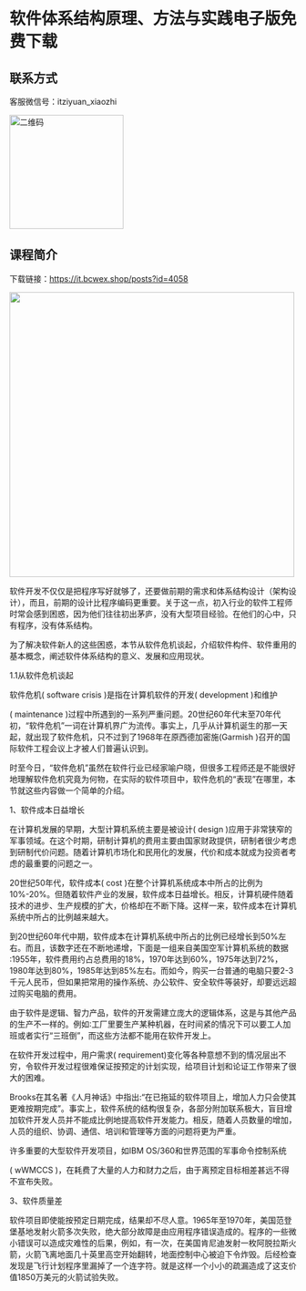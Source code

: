 # 软件体系结构原理、方法与实践电子版免费下载

## 联系方式

客服微信号：itziyuan_xiaozhi

<img src="https://ziyuanyun.oss-cn-guangzhou.aliyuncs.com/common/20240614073449/666b82192834a.jpg" width="200" height="200" alt="二维码">

## 课程简介

下载链接：https://it.bcwex.shop/posts?id=4058

<img src="https://ziyuanyun.oss-cn-guangzhou.aliyuncs.com/yun/20240515185614/664494ce7e5e5.jpg" width="500" alt="">

  软件开发不仅仅是把程序写好就够了，还要做前期的需求和体系结构设计（架构设计），而且，前期的设计比程序编码更重要。关于这一点，初入行业的软件工程师时常会感到困惑，因为他们往往初出茅庐，没有大型项目经验。在他们的心中，只有程序，没有体系结构。

 为了解决软件新人的这些困惑，本节从软件危机谈起，介绍软件构件、软件重用的基本概念，阐述软件体系结构的意义、发展和应用现状。

 1.1从软件危机谈起

 软件危机( software crisis )是指在计算机软件的开发( development )和维护

 ( maintenance )过程中所遇到的一系列严重问题。20世纪60年代末至70年代初，“软件危机”一词在计算机界广为流传。事实上，几乎从计算机诞生的那一天起，就出现了软件危机，只不过到了1968年在原西德加密施(Garmish )召开的国际软件工程会议上才被人们普遍认识到。

 时至今日，“软件危机”虽然在软件行业已经家喻户晓，但很多工程师还是不能很好地理解软件危机究竟为何物，在实际的软件项目中，软件危机的“表现”在哪里，本节就这些内容做一个简单的介绍。

 1、软件成本日益增长

 在计算机发展的早期，大型计算机系统主要是被设计( design )应用于非常狭窄的军事领域。在这个时期，研制计算机的费用主要由国家财政提供，研制者很少考虑到研制代价问题。随着计算机市场化和民用化的发展，代价和成本就成为投资者考虑的最重要的问题之一。

 20世纪50年代，软件成本( cost )在整个计算机系统成本中所占的比例为10%-20%。但随着软件产业的发展，软件成本日益增长。相反，计算机硬件随着技术的进步、生产规模的扩大，价格却在不断下降。这样一来，软件成本在计算机系统中所占的比例越来越大。

 到20世纪60年代中期，软件成本在计算机系统中所占的比例已经增长到50%左右。而且，该数字还在不断地递增，下面是一组来自美国空军计算机系统的数据∶1955年，软件费用约占总费用的18%，1970年达到60%，1975年达到72%，1980年达到80%，1985年达到85%左右。而如今，购买一台普通的电脑只要2-3千元人民币，但如果把常用的操作系统、办公软件、安全软件等装好，却要远远超过购买电脑的费用。

 由于软件是逻辑、智力产品，软件的开发需建立庞大的逻辑体系，这是与其他产品的生产不一样的。例如∶工厂里要生产某种机器，在时间紧的情况下可以要工人加班或者实行“三班倒”，而这些方法都不能用在软件开发上。

 在软件开发过程中，用户需求( requirement)变化等各种意想不到的情况层出不穷，令软件开发过程很难保证按预定的计划实现，给项目计划和论证工作带来了很大的困难。

 Brooks在其名著《人月神话》中指出:“在已拖延的软件项目上，增加人力只会使其更难按期完成”。事实上，软件系统的结构很复杂，各部分附加联系极大，盲目增加软件开发人员并不能成比例地提高软件开发能力。相反，随着人员数量的增加，人员的组织、协调、通信、培训和管理等方面的问题将更为严重。

 许多重要的大型软件开发项目，如IBM OS/360和世界范围的军事命令控制系统

 ( wWMCCS )，在耗费了大量的人力和财力之后，由于离预定目标相差甚远不得不宣布失败。

 3、软件质量差

 软件项目即使能按预定日期完成，结果却不尽人意。1965年至1970年，美国范登堡基地发射火箭多次失败，绝大部分故障是由应用程序错误造成的。程序的一些微小错误可以造成灾难性的后果，例如，有一次，在美国肯尼迪发射一枚阿脱拉斯火箭，火箭飞离地面几十英里高空开始翻转，地面控制中心被迫下令炸毁。后经检查发现是飞行计划程序里漏掉了一个连字符。就是这样一个小小的疏漏造成了这支价值1850万美元的火箭试验失败。

  